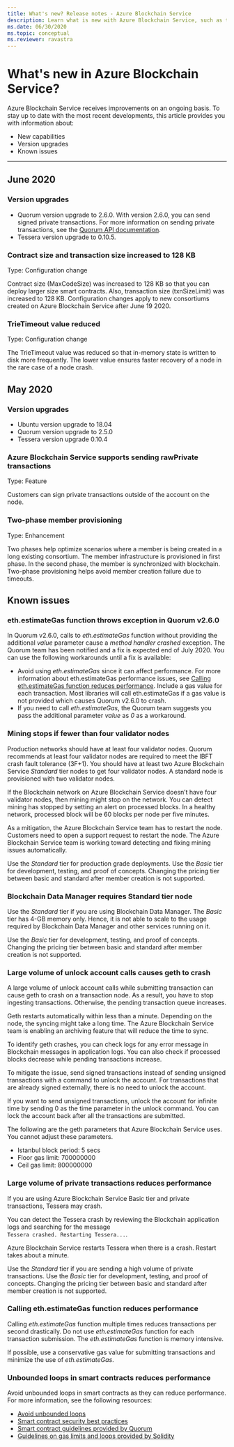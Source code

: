```yaml
---
title: What's new? Release notes - Azure Blockchain Service
description: Learn what is new with Azure Blockchain Service, such as the latest release notes, versions, known issues, and upcoming changes.
ms.date: 06/30/2020
ms.topic: conceptual
ms.reviewer: ravastra
---
```


# What's new in Azure Blockchain Service?

Azure Blockchain Service receives improvements on an ongoing basis. To stay up to date with the most recent developments, this article provides you with information about:

- New capabilities
- Version upgrades
- Known issues

---

## June 2020

### Version upgrades

- Quorum version upgrade to 2.6.0. With version 2.6.0, you can send signed private transactions. For more information on sending private transactions, see the [Quorum API documentation](https://docs.goquorum.com/en/latest/Getting%20Started/api/).
- Tessera version upgrade to 0.10.5.

### Contract size and transaction size increased to 128 KB

Type: Configuration change

Contract size (MaxCodeSize) was increased to 128 KB so that you can deploy larger size smart contracts. Also, transaction size (txnSizeLimit) was increased to 128 KB. Configuration changes apply to new consortiums created on Azure Blockchain Service after June 19 2020.

### TrieTimeout value reduced

Type: Configuration change

The TrieTimeout value was reduced so that in-memory state is written to disk more frequently. The lower value ensures faster recovery of a node in the rare case of a node crash.

## May 2020

### Version upgrades

- Ubuntu version upgrade to 18.04
- Quorum version upgrade to 2.5.0
- Tessera version upgrade 0.10.4

### Azure Blockchain Service supports sending rawPrivate transactions

Type: Feature

Customers can sign private transactions outside of the account on the node.

### Two-phase member provisioning

Type: Enhancement

Two phases help optimize scenarios where a member is being created in a long existing consortium. The member infrastructure is provisioned in first phase. In the second phase, the member is synchronized with blockchain. Two-phase provisioning helps avoid member creation failure due to timeouts.

## Known issues

### eth.estimateGas function throws exception in Quorum v2.6.0

In Quorum v2.6.0, calls to *eth.estimateGas* function without providing the additional *value* parameter cause a *method handler crashed* exception. The Quorum team has been notified and a fix is expected end of July 2020. You can use the following workarounds until a fix is available:

- Avoid using *eth.estimateGas* since it can affect performance. For more information about eth.estimateGas performance issues, see [Calling eth.estimateGas function reduces performance](#calling-ethestimategas-function-reduces-performance). Include a gas value for each transaction. Most libraries will call eth.estimateGas if a gas value is not provided which causes Quorum v2.6.0 to crash.
- If you need to call *eth.estimateGas*, the Quorum team suggests you pass the additional parameter *value* as *0* as a workaround.

### Mining stops if fewer than four validator nodes

Production networks should have at least four validator nodes. Quorum recommends at least four validator nodes are required to meet the IBFT crash fault tolerance (3F+1). You should have at least two Azure Blockchain Service *Standard* tier nodes to get four validator nodes. A standard node is provisioned with two validator nodes.  

If the Blockchain network on Azure Blockchain Service doesn’t have four validator nodes, then mining might stop on the network. You can detect mining has stopped by setting an alert on processed blocks. In a healthy network, processed block will be 60 blocks per node per five minutes.

As a mitigation, the Azure Blockchain Service team  has to restart the node. Customers need to open a support request to restart the node. The Azure Blockchain Service team is working toward detecting and fixing mining issues automatically.

Use the *Standard* tier for production grade deployments. Use the *Basic* tier for development, testing, and proof of concepts. Changing the pricing tier between basic and standard after member creation is not supported.

### Blockchain Data Manager requires Standard tier node

Use the *Standard* tier if you are using Blockchain Data Manager. The *Basic* tier has 4-GB memory only. Hence, it is not able to scale to the usage required by Blockchain Data Manager and other services running on it.

Use the *Basic* tier for development, testing, and proof of concepts. Changing the pricing tier between basic and standard after member creation is not supported.

### Large volume of unlock account calls causes geth to crash

A large volume of unlock account calls while submitting transaction can cause geth to crash on a transaction node. As a result, you have to stop ingesting transactions. Otherwise, the pending transaction queue increases.

Geth restarts automatically within less than a minute. Depending on the node, the syncing might take a long time. The Azure Blockchain Service team is enabling an archiving feature that will reduce the time to sync.

To identify geth crashes, you can check logs for any error message in Blockchain messages in application logs. You can also check if processed blocks decrease while pending transactions increase.

To mitigate the issue, send signed transactions instead of sending unsigned transactions with a command to unlock the account. For transactions that are already signed externally, there is no need to unlock the account.

If you want to send unsigned transactions, unlock the account for infinite time by sending 0 as the time parameter in the unlock command. You can lock the account back after all the transactions are submitted.  

The following are the geth parameters that Azure Blockchain Service uses. You cannot adjust these parameters.

- Istanbul block period: 5 secs
- Floor gas limit: 700000000
- Ceil gas limit: 800000000

### Large volume of private transactions reduces performance

If you are using Azure Blockchain Service Basic tier and private transactions, Tessera may crash.

You can detect the Tessera crash by reviewing the Blockchain application logs and searching for the message `Tessera crashed. Restarting Tessera...`.

Azure Blockchain Service restarts Tessera when there is a crash. Restart takes about a minute.

Use the *Standard* tier if you are sending a high volume of private transactions. Use the *Basic* tier for development, testing, and proof of concepts. Changing the pricing tier between basic and standard after member creation is not supported.

### Calling eth.estimateGas function reduces performance

Calling *eth.estimateGas* function multiple times reduces transactions per second drastically. Do not use *eth.estimateGas* function for each transaction submission. The *eth.estimateGas* function is memory intensive.

If possible, use a conservative gas value for submitting transactions and minimize the use of *eth.estimateGas*.

### Unbounded loops in smart contracts reduces performance

Avoid unbounded loops in smart contracts as they can reduce performance. For more information, see the following resources:

- [Avoid unbounded loops](https://blog.b9lab.com/getting-loopy-with-solidity-1d51794622ad )
- [Smart contract security best practices](https://github.com/ConsenSys/smart-contract-best-practices)
- [Smart contract guidelines provided by Quorum](http://docs.goquorum.com/en/latest/Security/Framework/Decentralized%20Application/Smart%20Contracts%20Security/)
- [Guidelines on gas limits and loops provided by Solidity](https://solidity.readthedocs.io/en/develop/security-considerations.html#gas-limit-and-loops)
